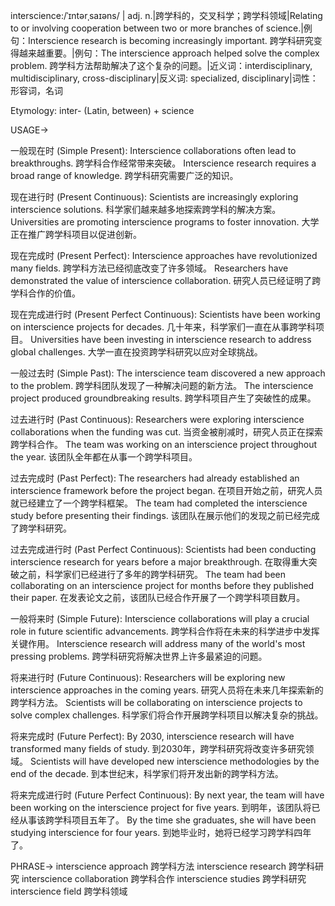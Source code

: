 interscience:/ˈɪntərˌsaɪəns/ | adj. n.|跨学科的，交叉科学；跨学科领域|Relating to or involving cooperation between two or more branches of science.|例句：Interscience research is becoming increasingly important. 跨学科研究变得越来越重要。|例句：The interscience approach helped solve the complex problem. 跨学科方法帮助解决了这个复杂的问题。|近义词：interdisciplinary, multidisciplinary, cross-disciplinary|反义词: specialized, disciplinary|词性：形容词，名词


Etymology:
inter- (Latin, between) + science


USAGE->

一般现在时 (Simple Present):
Interscience collaborations often lead to breakthroughs. 跨学科合作经常带来突破。
Interscience research requires a broad range of knowledge.  跨学科研究需要广泛的知识。

现在进行时 (Present Continuous):
Scientists are increasingly exploring interscience solutions. 科学家们越来越多地探索跨学科的解决方案。
Universities are promoting interscience programs to foster innovation. 大学正在推广跨学科项目以促进创新。

现在完成时 (Present Perfect):
Interscience approaches have revolutionized many fields. 跨学科方法已经彻底改变了许多领域。
Researchers have demonstrated the value of interscience collaboration.  研究人员已经证明了跨学科合作的价值。

现在完成进行时 (Present Perfect Continuous):
Scientists have been working on interscience projects for decades. 几十年来，科学家们一直在从事跨学科项目。
Universities have been investing in interscience research to address global challenges. 大学一直在投资跨学科研究以应对全球挑战。

一般过去时 (Simple Past):
The interscience team discovered a new approach to the problem. 跨学科团队发现了一种解决问题的新方法。
The interscience project produced groundbreaking results. 跨学科项目产生了突破性的成果。

过去进行时 (Past Continuous):
Researchers were exploring interscience collaborations when the funding was cut.  当资金被削减时，研究人员正在探索跨学科合作。
The team was working on an interscience project throughout the year.  该团队全年都在从事一个跨学科项目。

过去完成时 (Past Perfect):
The researchers had already established an interscience framework before the project began. 在项目开始之前，研究人员就已经建立了一个跨学科框架。
The team had completed the interscience study before presenting their findings.  该团队在展示他们的发现之前已经完成了跨学科研究。

过去完成进行时 (Past Perfect Continuous):
Scientists had been conducting interscience research for years before a major breakthrough.  在取得重大突破之前，科学家们已经进行了多年的跨学科研究。
The team had been collaborating on an interscience project for months before they published their paper.  在发表论文之前，该团队已经合作开展了一个跨学科项目数月。

一般将来时 (Simple Future):
Interscience collaborations will play a crucial role in future scientific advancements. 跨学科合作将在未来的科学进步中发挥关键作用。
Interscience research will address many of the world's most pressing problems.  跨学科研究将解决世界上许多最紧迫的问题。

将来进行时 (Future Continuous):
Researchers will be exploring new interscience approaches in the coming years.  研究人员将在未来几年探索新的跨学科方法。
Scientists will be collaborating on interscience projects to solve complex challenges.  科学家们将合作开展跨学科项目以解决复杂的挑战。

将来完成时 (Future Perfect):
By 2030, interscience research will have transformed many fields of study.  到2030年，跨学科研究将改变许多研究领域。
Scientists will have developed new interscience methodologies by the end of the decade.  到本世纪末，科学家们将开发出新的跨学科方法。

将来完成进行时 (Future Perfect Continuous):
By next year, the team will have been working on the interscience project for five years.  到明年，该团队将已经从事该跨学科项目五年了。
By the time she graduates, she will have been studying interscience for four years. 到她毕业时，她将已经学习跨学科四年了。

PHRASE->
interscience approach  跨学科方法
interscience research  跨学科研究
interscience collaboration  跨学科合作
interscience studies  跨学科研究
interscience field  跨学科领域
